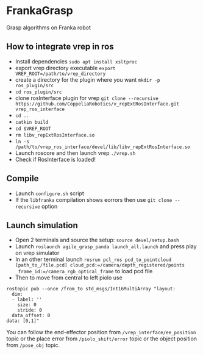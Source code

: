 # FrankaGrasp
Grasp algorithms on Franka robot

## How to integrate vrep in ros
- Install dependencies `sudo apt install xsltproc`
- export vrep directory executable `export VREP_ROOT=/path/to/vrep_directory`
- create a directory for the plugin where you want `mkdir -p ros_plugin/src`
- `cd ros_plugin/src`
- clone rosInterface plugin for vrep `git clone --recursive https://github.com/CoppeliaRobotics/v_repExtRosInterface.git vrep_ros_interface`
- `cd ..`
- `catkin build`
- `cd $VREP_ROOT`
- `rm libv_repExtRosInterface.so`
- `ln -s /path/to/vrep_ros_interface/devel/lib/libv_repExtRosInterface.so`
- Launch roscore and then launch vrep `./vrep.sh`
- Check if RosInterface is loaded!

## Compile
- Launch `configure.sh` script
- If the `libfranka` compilation shows eorrors then use `git clone --recursive` option

## Launch simulation
- Open 2 terminals and source the setup: `source devel/setup.bash`
- Launch `roslaunch agile_grasp_panda launch_all.launch` and press play on vrep simulator
- In an other terminal launch `rosrun pcl_ros pcd_to_pointcloud [path_to_/file.pcd] cloud_pcd:=/camera/depth_registered/points _frame_id:=/camera_rgb_optical_frame` to load pcd file
- Then to move from central to left piolo use 
```
rostopic pub --once /from_to std_msgs/Int16MultiArray "layout:
  dim:
  - label: ''
    size: 0
    stride: 0
  data_offset: 0
data: [0,1]"
```

You can follow the end-effector position from `/vrep_interface/ee_position` topic or the place error from `/piolo_shift/error` topic or the object position from `/pose_obj` topic.
